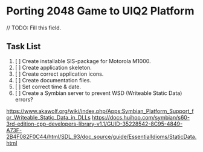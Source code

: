 Porting 2048 Game to UIQ2 Platform
==================================

// TODO: Fill this field.

## Task List

1. [ ] Create installable SIS-package for Motorola M1000.
2. [ ] Create application skeleton.
3. [ ] Create correct application icons.
4. [ ] Create documentation files.
5. [ ] Set correct time & date.
6. [ ] Create a Symbian server to prevent WSD (Writeable Static Data) errors?

https://www.akawolf.org/wiki/index.php/Apps:Symbian_Platform_Support_for_Writeable_Static_Data_in_DLLs
https://docs.huihoo.com/symbian/s60-3rd-edition-cpp-developers-library-v1.1/GUID-35228542-8C95-4849-A73F-2B4F082F0C44/html/SDL_93/doc_source/guide/EssentialIdioms/StaticData.html
